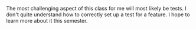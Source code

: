The most challenging aspect of this class for me will most likely be tests. I don't quite understand how to correctly set up a test for a feature. I hope to learn more about it this semester.

